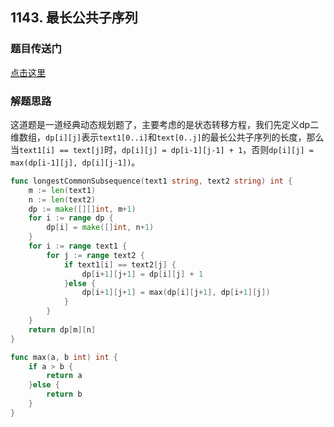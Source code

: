 ## 1143. 最长公共子序列

### 题目传送门

[点击这里](https://leetcode.cn/problems/longest-common-subsequence/)

### 解题思路

这道题是一道经典动态规划题了，主要考虑的是状态转移方程，我们先定义dp二维数组，`dp[i][j]`表示`text1[0..i]`和`text[0..j]`的最长公共子序列的长度，那么当`text1[i] == text[j]`时，`dp[i][j] = dp[i-1][j-1] + 1`，否则`dp[i][j] = max(dp[i-1][j], dp[i][j-1])`。

```go
func longestCommonSubsequence(text1 string, text2 string) int {
    m := len(text1)
    n := len(text2)
    dp := make([][]int, m+1)
    for i := range dp {
        dp[i] = make([]int, n+1)
    }
    for i := range text1 {
        for j := range text2 {
            if text1[i] == text2[j] {
                dp[i+1][j+1] = dp[i][j] + 1
            }else {
                dp[i+1][j+1] = max(dp[i][j+1], dp[i+1][j])
            }
        }
    }
    return dp[m][n]
}

func max(a, b int) int {
    if a > b {
        return a
    }else {
        return b
    }
}
```